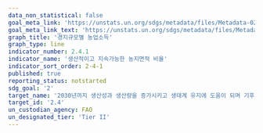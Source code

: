```yaml
---
data_non_statistical: false
goal_meta_link: 'https://unstats.un.org/sdgs/metadata/files/Metadata-02-04-01.pdf'
goal_meta_link_text: 'https://unstats.un.org/sdgs/metadata/files/Metadata-02-04-01.pdf'
graph_title: '경지규모별 농업소득'
graph_type: line
indicator_number: 2.4.1
indicator_name: '생산적이고 지속가능한 농지면적 비율'
indicator_sort_order: 2-4-1
published: true
reporting_status: notstarted
sdg_goal: '2'
target_name: '2030년까지 생산성과 생산량을 증가시키고 생태계 유지에 도움이 되며 기후변화, 기상 이변, 가문, 홍수 및 기타 자연재해에 대한 적응력을 강화하고 토지와 토양의 질을 점진적으로 향상 시킬 수 있는 지속가능한 식량생산체계를 보장하며, 회복력 있는 농업 관행을 이행'
target_id: '2.4'
un_custodian_agency: FAO
un_designated_tier: 'Tier II'
---
```

